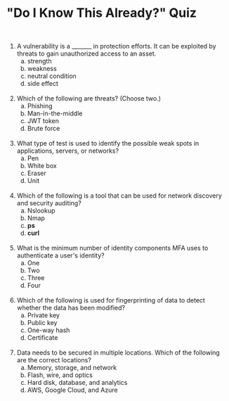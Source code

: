 #   "Do I Know This Already?" Quiz

&nbsp;

<ol>
    <li>A vulnerability is a _______ in protection efforts.  It can be exploited by threats to gain unauthorized access to an asset.
    <ol type="a">
        <li>strength
        <li>weakness
        <li>neutral condition
        <li>side effect
    </ol>
    <br>
    <li>Which of the following are threats?  (Choose two.)
    <ol type="a">
        <li>Phishing
        <li>Man-in-the-middle
        <li>JWT token
        <li>Brute force
    </ol>
    <br>
    <li>What type of test is used to identify the possible weak spots in applications, servers, or networks?
    <ol type="a">
        <li>Pen
        <li>White box
        <li>Eraser
        <li>Unit
    </ol>
    <br>
    <li>Which of the following is a tool that can be used for network discovery and security auditing?
    <ol type="a">
        <li>Nslookup
        <li>Nmap
        <li><b>ps</b>
        <li><b>curl</b>
    </ol>
    <br>
    <li>What is the minimum number of identity components MFA uses to authenticate a user's identity?
    <ol type="a">
        <li>One
        <li>Two
        <li>Three
        <li>Four
    </ol>
    <br>
    <li>Which of the following is used for fingerprinting of data to detect whether the data has been modified?
    <ol type="a">
        <li>Private key
        <li>Public key
        <li>One-way hash
        <li>Certificate
    </ol>
    <br>
    <li>Data needs to be secured in multiple locations.  Which of the following are the correct locations?
    <ol type="a">
        <li>Memory, storage, and network
        <li>Flash, wire, and optics
        <li>Hard disk, database, and analytics
        <li>AWS, Google Cloud, and Azure
    </ol>
</ol>